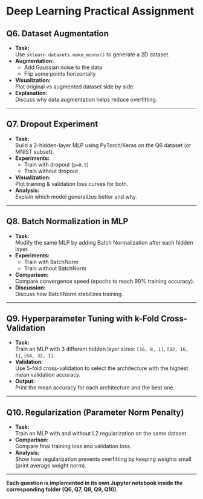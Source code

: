 # Deep Learning Practical Assignment

## Q6. Dataset Augmentation

- **Task:**  
  Use `sklearn.datasets.make_moons()` to generate a 2D dataset.
- **Augmentation:**  
  - Add Gaussian noise to the data  
  - Flip some points horizontally
- **Visualization:**  
  Plot original vs augmented dataset side by side.
- **Explanation:**  
  Discuss why data augmentation helps reduce overfitting.

---

## Q7. Dropout Experiment

- **Task:**  
  Build a 2-hidden-layer MLP using PyTorch/Keras on the Q6 dataset (or MNIST subset).
- **Experiments:**  
  - Train with dropout (`p=0.5`)  
  - Train without dropout
- **Visualization:**  
  Plot training & validation loss curves for both.
- **Analysis:**  
  Explain which model generalizes better and why.

---

## Q8. Batch Normalization in MLP

- **Task:**  
  Modify the same MLP by adding Batch Normalization after each hidden layer.
- **Experiments:**  
  - Train with BatchNorm  
  - Train without BatchNorm
- **Comparison:**  
  Compare convergence speed (epochs to reach 90% training accuracy).
- **Discussion:**  
  Discuss how BatchNorm stabilizes training.

---

## Q9. Hyperparameter Tuning with k-Fold Cross-Validation

- **Task:**  
  Train an MLP with 3 different hidden layer sizes: `[16, 8, 1]`, `[32, 16, 1]`, `[64, 32, 1]`.
- **Validation:**  
  Use 5-fold cross-validation to select the architecture with the highest mean validation accuracy.
- **Output:**  
  Print the mean accuracy for each architecture and the best one.

---

## Q10. Regularization (Parameter Norm Penalty)

- **Task:**  
  Train an MLP with and without L2 regularization on the same dataset.
- **Comparison:**  
  Compare final training loss and validation loss.
- **Analysis:**  
  Show how regularization prevents overfitting by keeping weights small (print average weight norm).

---

**Each question is implemented in its own Jupyter notebook inside the corresponding folder (Q6, Q7, Q8, Q9, Q10).**